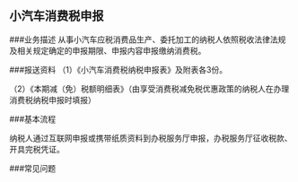 ## 小汽车消费税申报

###业务描述
    从事小汽车应税消费品生产、委托加工的纳税人依照税收法律法规及相关规定确定的申报期限、申报内容申报缴纳消费税。


###报送资料
（1）《小汽车消费税纳税申报表》及附表各3份。

（2）《本期减（免）税额明细表》（由享受消费税减免税优惠政策的纳税人在办理消费税纳税申报时填报）




###基本流程

  纳税人通过互联网申报或携带纸质资料到办税服务厅申报，办税服务厅征收税款、开具完税凭证。

###常见问题




